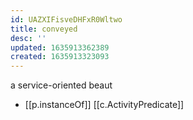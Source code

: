 ```yaml
---
id: UAZXIFisveDHFxR0Wltwo
title: conveyed
desc: ''
updated: 1635913362389
created: 1635913323093
---
```



a service-oriented beaut

- [[p.instanceOf]] [[c.ActivityPredicate]]
